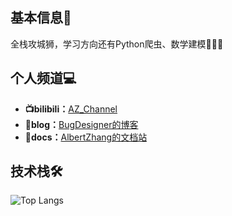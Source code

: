 ## 基本信息👤

全栈攻城狮，学习方向还有Python爬虫、数学建模🚀🚀🚀

## 个人频道💻

- **📺bilibili：**[AZ_Channel](https://space.bilibili.com/501122856)
- **📝blog：**[BugDesigner的博客](https://blog.bugdesigner.cn)
- **📄docs：**[AlbertZhang的文档站](https://docs.bugdesigner.cn)

## 技术栈🛠️

![Top Langs](https://github-readme-stats.vercel.app/api/top-langs/?username=AZCodingAccount&size_weight=0.5&count_weight=0.5&langs_count=4)

